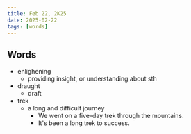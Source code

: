 ```yaml
---
title: Feb 22, 2K25
date: 2025-02-22
tags: [words]
---
```


## Words

- enlighening
  - providing insight, or understanding about sth
- draught
  - draft
- trek
  - a long and difficult journey
    - We went on a five-day trek through the mountains.
    - It's been a long trek to success.
